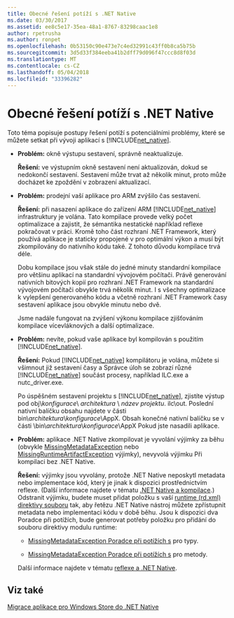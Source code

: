 ```yaml
---
title: Obecné řešení potíží s .NET Native
ms.date: 03/30/2017
ms.assetid: ee8c5e17-35ea-48a1-8767-83298caac1e8
author: rpetrusha
ms.author: ronpet
ms.openlocfilehash: 0b53150c90e473e7c4ed32991c43ff0b8ca5b75b
ms.sourcegitcommit: 3d5d33f384eeba41b2dff79d096f47ccc8d8f03d
ms.translationtype: MT
ms.contentlocale: cs-CZ
ms.lasthandoff: 05/04/2018
ms.locfileid: "33396282"
---
```

# <a name="net-native-general-troubleshooting"></a>Obecné řešení potíží s .NET Native
Toto téma popisuje postupy řešení potíží s potenciálními problémy, které se můžete setkat při vývoji aplikací s [!INCLUDE[net_native](../../../includes/net-native-md.md)].  
  
-   **Problém:** okně výstupu sestavení, správně neaktualizuje.  
  
     **Řešení:** ve výstupním okně sestavení není aktualizován, dokud se nedokončí sestavení. Sestavení může trvat až několik minut, proto může docházet ke zpoždění v zobrazení aktualizací.  
  
-   **Problém:** prodejní vaší aplikace pro ARM zvýšilo čas sestavení.  
  
     **Řešení:** při nasazení aplikace do zařízení ARM [!INCLUDE[net_native](../../../includes/net-native-md.md)] infrastruktury je volána. Tato kompilace provede velký počet optimalizace a zajistit, že sémantika nestatické například reflexe pokračovat v práci. Kromě toho část rozhraní .NET Framework, který používá aplikace je staticky propojené v pro optimální výkon a musí být zkompilovány do nativního kódu také. Z tohoto důvodu kompilace trvá déle.  
  
     Dobu kompilace jsou však stále do jedné minuty standardní kompilace pro většinu aplikací na standardní vývojovém počítači.  Právě generování nativních bitových kopií pro rozhraní .NET Framework na standardní vývojovém počítači obvykle trvá několik minut.  I s všechny optimalizace k vylepšení generovaného kódu a včetně rozhraní .NET Framework časy sestavení aplikace jsou obvykle minutu nebo dvě.  
  
     Jsme nadále fungovat na zvýšení výkonu kompilace zjišťováním kompilace vícevláknových a další optimalizace.  
  
-   **Problém:** nevíte, pokud vaše aplikace byl kompilován s použitím [!INCLUDE[net_native](../../../includes/net-native-md.md)].  
  
     **Řešení:** Pokud [!INCLUDE[net_native](../../../includes/net-native-md.md)] kompilátoru je volána, můžete si všimnout již sestavení časy a Správce úloh se zobrazí různé [!INCLUDE[net_native](../../../includes/net-native-md.md)] součást procesy, například ILC.exe a nutc_driver.exe.  
  
     Po úspěšném sestavení projektu s [!INCLUDE[net_native](../../../includes/net-native-md.md)], zjistíte výstup pod obj\\*konfigurace*\ *architektura* \\  *název projektu*. ilc\out.  Poslední nativní balíčku obsahu najdete v části bin\\*architektura*\\*konfigurace*\AppX. Obsah konečné nativní balíčku se v části \bin\\*architektura*\\*konfigurace*\AppX Pokud jste nasadili aplikace.  
  
-   **Problém:** aplikace .NET Native zkompilovat je vyvolání výjimky za běhu (obvykle [MissingMetadataException](../../../docs/framework/net-native/missingmetadataexception-class-net-native.md) nebo [MissingRuntimeArtifactException](../../../docs/framework/net-native/missingruntimeartifactexception-class-net-native.md) výjimky), nevyvolá výjimku Při kompilaci bez .NET Native.  
  
     **Řešení:** výjimky jsou vyvolány, protože .NET Native neposkytl metadata nebo implementace kód, který je jinak k dispozici prostřednictvím reflexe. (Další informace najdete v tématu [.NET Native a kompilace](../../../docs/framework/net-native/net-native-and-compilation.md).) Odstranit výjimku, budete muset přidat položku s vaší [runtime (rd.xml) direktivy souboru](../../../docs/framework/net-native/runtime-directives-rd-xml-configuration-file-reference.md) tak, aby řetězu .NET Native nástroj můžete zpřístupnit metadata nebo implementaci kódu v době běhu. Jsou k dispozici dva Poradce při potížích, bude generovat potřeby položku pro přidání do souboru direktivy modulu runtime:  
  
    -   [MissingMetadataException Poradce při potížích s](http://dotnet.github.io/native/troubleshooter/type.html) pro typy.  
  
    -   [MissingMetadataException Poradce při potížích s](http://dotnet.github.io/native/troubleshooter/method.html) pro metody.  
  
     Další informace najdete v tématu [reflexe a .NET Native](../../../docs/framework/net-native/reflection-and-net-native.md).  
  
## <a name="see-also"></a>Viz také  
 [Migrace aplikace pro Windows Store do .NET Native](../../../docs/framework/net-native/migrating-your-windows-store-app-to-net-native.md)
